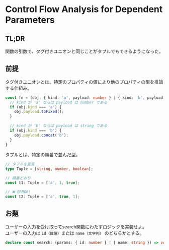 # Control Flow Analysis for Dependent Parameters

## TL;DR

関数の引数で、タグ付きユニオンと同じことがタプルでもできるようになった。

## 前提

タグ付きユニオンとは、特定のプロパティの値により他のプロパティの型を推論する仕組み。

```typescript
const fn = (obj: { kind: 'a', payload: number } | { kind: 'b', payload: string }) => {
  // kind が 'a' ならば payload は number である
  if (obj.kind === 'a') {
    obj.payload.toFixed();
  }
  
  // kind が 'b' ならば payload は string である
  if (obj.kind === 'b') {
    obj.payload.concat('b');
  }
}
```

タプルとは、特定の順番で並んだ型。

```typescript
// タプルを宣言
type Tuple = [string, number, boolean];

// 順番どおり
const t1: Tuple = ['a', 1, true];

// ❌ ERROR! 
const t2: Tuple = ['a', true, 1];
```

## お題

ユーザーの入力を受け取ってsearch関数にわたすロジックを実装せよ。\
ユーザーの入力は `id（数値）`または `name（文字列）` のどちらかとする。

```typescript
declare const search: (params: { id: number } | { name: string }) => void;
```
